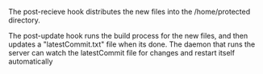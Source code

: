 The post-recieve hook distributes the new files into the /home/protected directory.

The post-update hook runs the build process for the new files, and then updates a "latestCommit.txt" file when its done.
The daemon that runs the server can watch the latestCommit file for changes and restart itself automatically